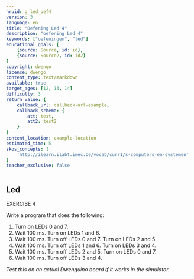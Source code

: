 ```yaml
---
hruid: g_led_oef4
version: 3
language: en
title: "Oefening Led 4"
description: "oefening Led 4"
keywords: ["oefeningen", "led"]
educational_goals: [
    {source: Source, id: id}, 
    {source: Source2, id: id2}
]
copyright: dwengo
licence: dwengo
content_type: text/markdown
available: true
target_ages: [12, 13, 14]
difficulty: 3
return_value: {
    callback_url: callback-url-example,
    callback_schema: {
        att: test,
        att2: test2
    }
}
content_location: example-location
estimated_time: 5
skos_concepts: [
    'http://ilearn.ilabt.imec.be/vocab/curr1/s-computers-en-systemen'
]
teacher_exclusive: false
---
```

## Led

EXERCISE 4

Write a program that does the following:

1. Turn on LEDs 0 and 7.
2. Wait 100 ms. Turn on LEDs 1 and 6.
3. Wait 100 ms. Turn off LEDs 0 and 7. Turn on LEDs 2 and 5.
4. Wait 100 ms. Turn off LEDs 1 and 6. Turn on LEDs 3 and 4.
5. Wait 100 ms. Turn off LEDs 2 and 5. Turn on LEDs 0 and 7.
6. Wait 100 ms. Turn off LEDs 3 and 4.

*Test this on an actual Dwenguino board if it works in the simulator.*